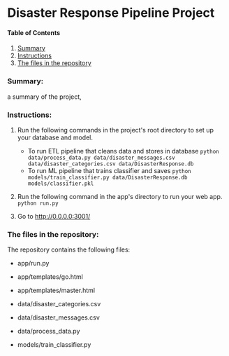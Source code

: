 # Disaster Response Pipeline Project


#### Table of Contents
1. [Summary](#summary)
2. [Instructions](#instructions)
3. [The files in the repository](#files)


### Summary:
a summary of the project, 

### Instructions:
1. Run the following commands in the project's root directory to set up your database and model.

    - To run ETL pipeline that cleans data and stores in database
        `python data/process_data.py data/disaster_messages.csv data/disaster_categories.csv data/DisasterResponse.db`
    - To run ML pipeline that trains classifier and saves
        `python models/train_classifier.py data/DisasterResponse.db models/classifier.pkl`

2. Run the following command in the app's directory to run your web app.
    `python run.py`

3. Go to http://0.0.0.0:3001/

### The files in the repository:
The repository contains the following files:

* app/run.py 

* app/templates/go.html

* app/templates/master.html

* data/disaster_categories.csv

* data/disaster_messages.csv

* data/process_data.py

* models/train_classifier.py
